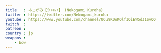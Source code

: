 ```yaml
---
title   : ネコがみ【クロハ】 (Nekogami Kuroha)
twitter : https://twitter.com/Nekogami_kuroha
youtube : https://www.youtube.com/channel/UCu9KDoKOlfIQiEW5dJ1SvQQ
twitch  :
patreon :
country : jp
weapons :
    - bow
---
```


